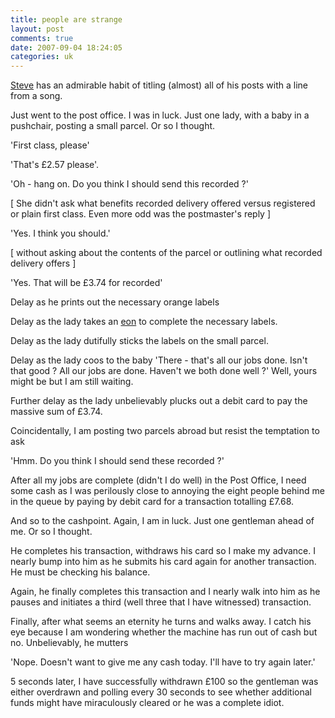 ```yaml
---
title: people are strange
layout: post
comments: true
date: 2007-09-04 18:24:05
categories: uk
---
```

[Steve](http://bclc.wordpress.com/) has an admirable habit of titling
(almost) all of his posts with a line from a song.

Just went to the post office. I was in luck. Just one lady, with a
baby in a pushchair, posting a small parcel. Or so I thought.

'First class, please'

'That's &pound;2.57 please'.

'Oh - hang on. Do you think I should send this recorded ?'

[ She didn't ask what benefits recorded delivery offered versus
registered or plain first class. Even more odd was the postmaster's
reply ]

'Yes. I think you should.'

[ without asking about the contents of the parcel or outlining what
recorded delivery offers ]

'Yes. That will be &pound;3.74 for recorded'

Delay as he prints out the necessary orange labels

Delay as the lady takes an
[eon](http://en.wikipedia.org/wiki/Eon_(geology)) to complete the
necessary labels.

Delay as the lady dutifully sticks the labels on the small parcel.

Delay as the lady coos to the baby 'There - that's all our jobs done.
Isn't that good ? All our jobs are done. Haven't we both done well ?'
Well, yours might be but I am still waiting.

Further delay as the lady unbelievably plucks out a debit card to pay
the massive sum of &pound;3.74.

Coincidentally, I am posting two parcels abroad but resist the
temptation to ask

'Hmm. Do you think I should send these recorded ?'

After all my jobs are complete (didn't I do well) in the Post Office, I
need some cash as I was perilously close to annoying the eight people
behind me in the queue by paying by debit card for a transaction
totalling &pound;7.68.

And so to the cashpoint. Again, I am in luck. Just one gentleman ahead
of me. Or so I thought.

He completes his transaction, withdraws his card so I make my advance. I
nearly bump into him as he submits his card again for another
transaction. He must be checking his balance.

Again, he finally completes this transaction and I nearly walk into him
as he pauses and initiates a third (well three that I have witnessed)
transaction.

Finally, after what seems an eternity he turns and walks away. I catch
his eye because I am wondering whether the machine has run out of cash
but no. Unbelievably, he mutters

'Nope. Doesn't want to give me any cash today. I'll have to try again
later.'

5 seconds later, I have successfully withdrawn &pound;100 so the
gentleman was either overdrawn and polling every 30 seconds to see
whether additional funds might have miraculously cleared or he was a
complete idiot.
